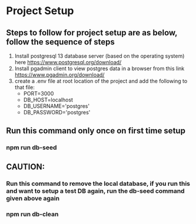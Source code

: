 # Project Setup

## Steps to follow for project setup are as below, follow the sequence of steps 

1. Install postgresql 13 database server (based on the operating system) here <a href=https://www.postgresql.org/download/> https://www.postgresql.org/download/</a>
1. Install pgadmin client to view postgres data in a browser from this link <a href=https://www.pgadmin.org/download/>https://www.pgadmin.org/download/</a>
1. create a .env file at root location of the project and add the following to that file:
    * PORT=3000
    * DB_HOST=localhost
    * DB_USERNAME='postgres'
    * DB_PASSWORD='postgres'
 
## Run this command only once on first time setup
### **npm run db-seed**

## CAUTION: 

### Run this command to remove the local database, if you run this and want to setup a test DB again, run the db-seed command given above again
### **npm run db-clean**